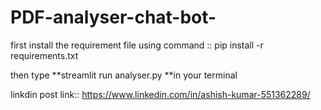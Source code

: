 # PDF-analyser-chat-bot-

first install the requirement file using command ::
pip install -r requirements.txt

then type **streamlit run analyser.py **in your terminal 


linkdin post link::  https://www.linkedin.com/in/ashish-kumar-551362289/
